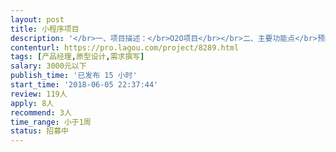 ```yaml
---                
layout: post       
title: 小程序项目           
description: '</br>一、项目描述：</br>O2O项目</br></br>二、主要功能点</br>预约、支付、门店</br></br>三、可参考产品：</br>优剪等</br></br>四、人员要求：</br>有丰富的产品设计及需求撰写经验，能熟练使用磨刀或rp等原型图软件。</br>考虑长期合作。</br>'     
contenturl: https://pro.lagou.com/project/8289.html      
tags: [产品经理,原型设计,需求撰写]            
salary: 3000元以下          
publish_time: '已发布 15 小时'         
start_time: '2018-06-05 22:37:44'           
review: 119人                   
apply: 8人                   
recommend: 3人                   
time_range: 小于1周              
status: 招募中                  
---                 
```

